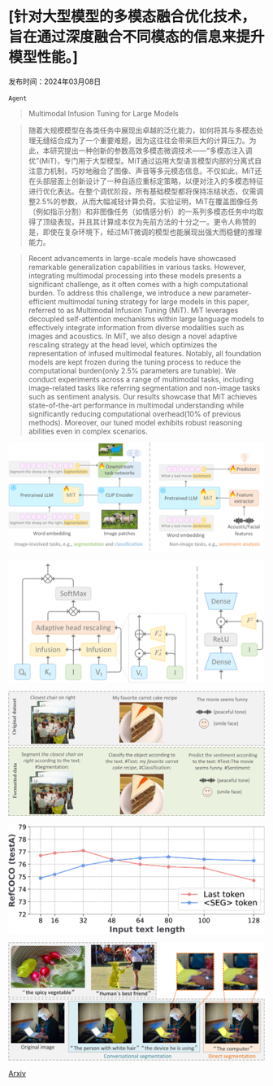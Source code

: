 # [针对大型模型的多模态融合优化技术，旨在通过深度融合不同模态的信息来提升模型性能。]

发布时间：2024年03月08日

`Agent`

> Multimodal Infusion Tuning for Large Models

> 随着大规模模型在各类任务中展现出卓越的泛化能力，如何将其与多模态处理无缝结合成为了一个重要难题，因为这往往会带来巨大的计算压力。为此，本研究提出一种创新的参数高效多模态微调技术——“多模态注入调优”(MiT)，专门用于大型模型。MiT通过运用大型语言模型内部的分离式自注意力机制，巧妙地融合了图像、声音等多元模态信息。不仅如此，MiT还在头部层面上创新设计了一种自适应重标定策略，以便对注入的多模态特征进行优化表达。在整个调优阶段，所有基础模型都将保持冻结状态，仅需调整2.5\%的参数，从而大幅减轻计算负荷。实验证明，MiT在覆盖图像任务（例如指示分割）和非图像任务（如情感分析）的一系列多模态任务中均取得了顶级表现，并且其计算成本仅为先前方法的十分之一。更令人称赞的是，即使在复杂环境下，经过MiT微调的模型也能展现出强大而稳健的推理能力。

> Recent advancements in large-scale models have showcased remarkable generalization capabilities in various tasks. However, integrating multimodal processing into these models presents a significant challenge, as it often comes with a high computational burden. To address this challenge, we introduce a new parameter-efficient multimodal tuning strategy for large models in this paper, referred to as Multimodal Infusion Tuning (MiT). MiT leverages decoupled self-attention mechanisms within large language models to effectively integrate information from diverse modalities such as images and acoustics. In MiT, we also design a novel adaptive rescaling strategy at the head level, which optimizes the representation of infused multimodal features. Notably, all foundation models are kept frozen during the tuning process to reduce the computational burden(only 2.5\% parameters are tunable). We conduct experiments across a range of multimodal tasks, including image-related tasks like referring segmentation and non-image tasks such as sentiment analysis. Our results showcase that MiT achieves state-of-the-art performance in multimodal understanding while significantly reducing computational overhead(10\% of previous methods). Moreover, our tuned model exhibits robust reasoning abilities even in complex scenarios.

![针对大型模型的多模态融合优化技术，旨在通过深度融合不同模态的信息来提升模型性能。](../../../paper_images/2403.05060/x1.png)

![针对大型模型的多模态融合优化技术，旨在通过深度融合不同模态的信息来提升模型性能。](../../../paper_images/2403.05060/x2.png)

![针对大型模型的多模态融合优化技术，旨在通过深度融合不同模态的信息来提升模型性能。](../../../paper_images/2403.05060/x3.png)

![针对大型模型的多模态融合优化技术，旨在通过深度融合不同模态的信息来提升模型性能。](../../../paper_images/2403.05060/x4.png)

![针对大型模型的多模态融合优化技术，旨在通过深度融合不同模态的信息来提升模型性能。](../../../paper_images/2403.05060/x5.png)

[Arxiv](https://arxiv.org/abs/2403.05060)